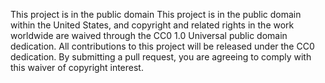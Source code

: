 This project is in the public domain
This project is in the public domain within the United States, and copyright and related rights in the work worldwide are waived through the CC0 1.0 Universal public domain dedication.
All contributions to this project will be released under the CC0 dedication. By submitting a pull request, you are agreeing to comply with this waiver of copyright interest.
